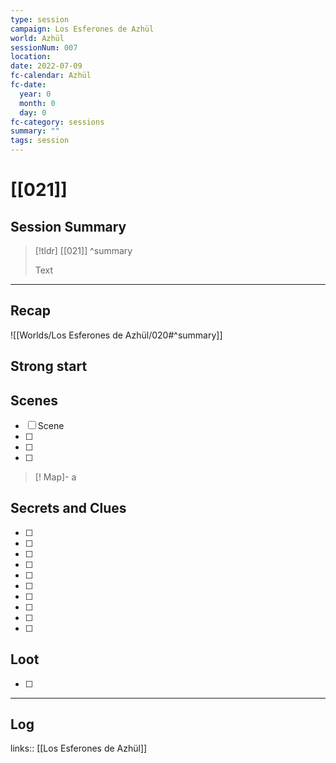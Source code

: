 ```yaml
---
type: session
campaign: Los Esferones de Azhül
world: Azhül
sessionNum: 007
location: 
date: 2022-07-09
fc-calendar: Azhül
fc-date:
  year: 0
  month: 0
  day: 0
fc-category: sessions
summary: ""
tags: session
---
```


# [[021]]
## Session Summary

> [!tldr] [[021]]
>  ^summary
> 
>  Text

---


## Recap

![[Worlds/Los Esferones de Azhül/020#^summary]]

## Strong start

> 

## Scenes

- [ ] Scene
- [ ] 
- [ ] 
- [ ] 

>[! Map]-
>a 


## Secrets and Clues

- [ ] 
- [ ] 
- [ ] 
- [ ] 
- [ ] 
- [ ] 
- [ ] 
- [ ] 
- [ ] 
- [ ] 

## Loot

- [ ] 

---

## Log



links:: [[Los Esferones de Azhül]]
